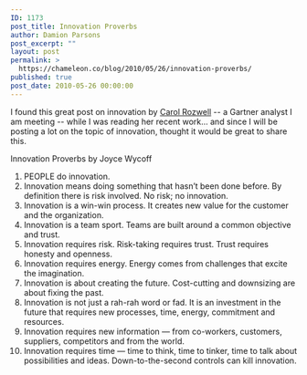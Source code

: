 ```yaml
---
ID: 1173
post_title: Innovation Proverbs
author: Damion Parsons
post_excerpt: ""
layout: post
permalink: >
  https://chameleon.co/blog/2010/05/26/innovation-proverbs/
published: true
post_date: 2010-05-26 00:00:00
---
```

I found this great post on innovation by <a title="Preparing for 2010 – Innovation Proverbs" href="https://blogs.gartner.com/carol_rozwell/2009/12/29/preparing-for-2010-innovation-proverbs/" target="_blank" rel="noopener noreferrer">Carol Rozwell</a> -- a Gartner analyst I am meeting -- while I was reading her recent work... and since I will be posting a lot on the topic of innovation, thought it would be great to share this.

Innovation Proverbs by Joyce Wycoff
<ol>
 	<li>PEOPLE do innovation.</li>
 	<li>Innovation means doing something that hasn’t been done before.
By definition there is risk involved.
No risk; no innovation.</li>
 	<li>Innovation is a win-win process.
It creates new value for the customer and the organization.</li>
 	<li>Innovation is a team sport.
Teams are built around a common objective and trust.</li>
 	<li>Innovation requires risk.
Risk-taking requires trust.
Trust requires honesty and openness.</li>
 	<li>Innovation requires energy.
Energy comes from challenges that excite the imagination.</li>
 	<li>Innovation is about creating the future.
Cost-cutting and downsizing are about fixing the past.</li>
 	<li>Innovation is not just a rah-rah word or fad.
It is an investment in the future that requires new processes, time, energy, commitment and resources.</li>
 	<li>Innovation requires new information — from co-workers, customers, suppliers, competitors and from the world.</li>
 	<li>Innovation requires time — time to think, time to tinker, time to talk about possibilities and ideas.
Down-to-the-second controls can kill innovation.</li>
</ol>
<div></div>